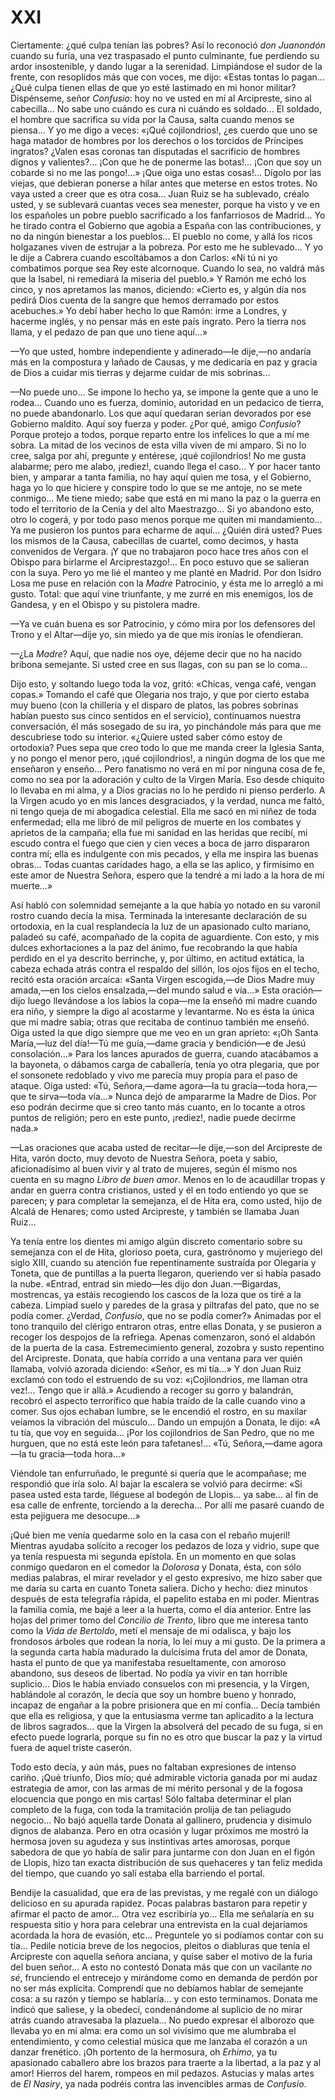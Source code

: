 # XXI

Ciertamente: ¿qué culpa tenían las pobres? Así lo reconoció *don Juanondón*
cuando su furia, una vez traspasado el punto culminante, fue perdiendo su ardor
insostenible, y dando lugar a la serenidad. Limpiándose el sudor de la frente,
con resoplidos más que con voces, me dijo: «Estas tontas lo pagan... ¿Qué culpa
tienen ellas de que yo esté lastimado en mi honor militar? Dispénseme, señor
*Confusio*: hoy no ve usted en mí al Arcipreste, sino al cabecilla... No sabe
uno cuándo es cura ni cuándo es soldado... El soldado, el hombre que sacrifica
su vida por la Causa, salta cuando menos se piensa... Y yo me digo a veces:
«¡Qué cojilondrios!, ¿es cuerdo que uno se haga matador de hombres por los
derechos o los torcidos de Príncipes ingratos? ¿Valen esas coronas tan
disputadas el sacrificio de hombres dignos y valientes?... ¡Con que he de
ponerme las botas!... ¡Con que soy un cobarde si no me las pongo!...» ¡Que
oiga uno estas cosas!... Dígolo por las viejas, que debieran ponerse a hilar
antes que meterse en estos trotes. No vaya usted a creer que es otra cosa...
Juan Ruiz se ha sublevado, créalo usted, y se sublevará cuantas veces sea
menester, porque ha visto y ve en los españoles un pobre pueblo sacrificado
a los fanfarriosos de Madrid... Yo he tirado contra el Gobierno que agobia
a España con las contribuciones, y no da ningún bienestar a los pueblos... El
pueblo no come, y allá los ricos holgazanes viven de estrujar a la pobreza. Por
esto me he sublevado... Y yo le dije a Cabrera cuando escoltábamos a don
Carlos: «Ni tú ni yo combatimos porque sea Rey este alcornoque. Cuando lo sea,
no valdrá más que la Isabel, ni remediará la miseria del pueblo.» Y Ramón me
echó los cinco, y nos apretamos las manos, diciendo: «Cierto es, y algún día
nos pedirá Dios cuenta de la sangre que hemos derramado por estos acebuches.»
Yo debí haber hecho lo que Ramón: irme a Londres, y hacerme inglés, y no pensar
más en este país ingrato. Pero la tierra nos llama, y el pedazo de pan que uno
tiene aquí...»

—Yo que usted, hombre independiente y adinerado—le dije,—no andaría más en la
compostura y lañado de Causas, y me dedicaría en paz y gracia de Dios a cuidar
mis tierras y dejarme cuidar de mis sobrinas...

—No puede uno... Se impone lo hecho ya, se impone la gente que a uno le
rodea... Cuando uno es fuerza, dominio, autoridad en un pedacico de tierra, no
puede abandonarlo. Los que aquí quedaran serían devorados por ese Gobierno
maldito. Aquí soy fuerza y poder. ¿Por qué, amigo *Confusio*? Porque protejo
a todos, porque reparto entre los infelices lo que a mí me sobra. La mitad de
los vecinos de esta villa viven de mi amparo. Si no lo cree, salga por ahí,
pregunte y entérese, ¡qué cojilondrios! No me gusta alabarme; pero me alabo,
¡rediez!, cuando llega el caso... Y por hacer tanto bien, y amparar a tanta
familia, no hay aquí quien me tosa, y el Gobierno, haga yo lo que hiciere
y conspire todo lo que se me antoje, no se mete conmigo... Me tiene miedo; sabe
que está en mi mano la paz o la guerra en todo el territorio de la Cenia y del
alto Maestrazgo... Si yo abandono esto, otro lo cogerá, y por todo paso menos
porque me quiten mi mandamiento... Ya me pusieron los puntos para echarme de
aquí... ¿Quién dirá usted? Pues los mismos de la Causa, cabecillas de cuartel,
como decimos, y hasta convenidos de Vergara. ¡Y que no trabajaron poco hace
tres años con el Obispo para birlarme el Arciprestazgo!... En poco estuvo que
se salieran con la suya. Pero yo me lié el manteo y me planté en Madrid. Por
don Isidro Losa me puse en relación con la *Madre* Patrocinio, y ésta me lo
arregló a mi gusto. Total: que aquí vine triunfante, y me zurré en mis
enemigos, los de Gandesa, y en el Obispo y su pistolera madre.

—Ya ve cuán buena es sor Patrocinio, y cómo mira por los defensores del Trono
y el Altar—dije yo, sin miedo ya de que mis ironías le ofendieran.

—¿La *Madre*? Aquí, que nadie nos oye, déjeme decir que no ha nacido bribona
semejante. Si usted cree en sus llagas, con su pan se lo coma...

Dijo esto, y soltando luego toda la voz, gritó: «Chicas, venga café, vengan
copas.» Tomando el café que Olegaria nos trajo, y que por cierto estaba muy
bueno (con la chillería y el disparo de platos, las pobres sobrinas habían
puesto sus cinco sentidos en el servicio), continuamos nuestra conversación, él
más sosegado de su ira, yo pinchándole más para que me descubriese todo su
interior. «¿Quiere usted saber cómo estoy de ortodoxia? Pues sepa que creo todo
lo que me manda creer la Iglesia Santa, y no pongo el menor pero, ¡qué
cojilondrios!, a ningún dogma de los que me enseñaron y enseño... Pero
fanatismo no verá en mí por ninguna cosa de fe, como no sea por la adoración
y culto de la Virgen María. Eso desde chiquito lo llevaba en mi alma, y a Dios
gracias no lo he perdido ni pienso perderlo. A la Virgen acudo yo en mis lances
desgraciados, y la verdad, nunca me faltó, ni tengo queja de mi abogadica
celestial. Ella me sacó en mi niñez de toda enfermedad; ella me libró de mil
peligros de muerte en los combates y aprietos de la campaña; ella fue mi
sanidad en las heridas que recibí, mi escudo contra el fuego que cien y cien
veces a boca de jarro dispararon contra mí; ella es indulgente con mis pecados,
y ella me inspira las buenas obras... Todas cuantas caridades hago, a ella se
las aplico, y firmísimo en este amor de Nuestra Señora, espero que la tendré
a mi lado a la hora de mi muerte...»

Así habló con solemnidad semejante a la que había yo notado en su varonil
rostro cuando decía la misa. Terminada la interesante declaración de su
ortodoxia, en la cual resplandecía la luz de un apasionado culto mariano,
paladeó su café, acompañado de la copita de aguardiente. Con esto, y mis dulces
exhortaciones a la paz del ánimo, fue recobrando la que había perdido en el ya
descrito berrinche, y, por último, en actitud extática, la cabeza echada atrás
contra el respaldo del sillón, los ojos fijos en el techo, recitó esta oración
arcaica: «Santa Virgen escogida,—de Dios Madre muy amada,—en los cielos
ensalzada,—del mundo salud e vía...» Esta oración—dijo luego llevándose a los
labios la copa—me la enseñó mi madre cuando era niño, y siempre la digo al
acostarme y levantarme. No es ésta la única que mi madre sabía; otras que
recitaba de continuo también me enseñó. Oiga usted la que digo siempre que me
veo en un gran aprieto: «¡Oh Santa María,—luz del día!—Tú me guía,—dame gracia
y bendición—e de Jesú consolación...» Para los lances apurados de guerra,
cuando atacábamos a la bayoneta, o dábamos carga de caballería, tenía yo otra
plegaria, que por el sonsonete redoblado y vivo me parecía muy propia para el
paso de ataque. Oiga usted: «Tú, Señora,—dame agora—la tu gracia—toda hora,—que
te sirva—toda vía...» Nunca dejó de ampararme la Madre de Dios. Por eso podrán
decirme que si creo tanto más cuanto, en lo tocante a otros puntos de religión;
pero en este punto, ¡rediez!, nadie puede decirme nada.»

—Las oraciones que acaba usted de recitar—le dije,—son del Arcipreste de Hita,
varón docto, muy devoto de Nuestra Señora, poeta y sabio, aficionadísimo al
buen vivir y al trato de mujeres, según él mismo nos cuenta en su magno *Libro
de buen amor*. Menos en lo de acaudillar tropas y andar en guerra contra
cristianos, usted y él en todo entiendo yo que se parecen; y para completar la
semejanza, el de Hita era, como usted, hijo de Alcalá de Henares; como usted
Arcipreste, y también se llamaba Juan Ruiz...

Ya tenía entre los dientes mi amigo algún discreto comentario sobre su
semejanza con el de Hita, glorioso poeta, cura, gastrónomo y mujeriego del
siglo XIII, cuando su atención fue repentinamente sustraída por Olegaria
y Toneta, que de puntillas a la puerta llegaron, queriendo ver si había pasado
la nube. «Entrad, entrad sin miedo—les dijo don Juan.—Bigardas, mostrencas, ya
estáis recogiendo los cascos de la loza que os tiré a la cabeza. Limpiad suelo
y paredes de la grasa y piltrafas del pato, que no se podía comer. ¿Verdad,
*Confusio*, que no se podía comer?» Animadas por el tono tranquilo del clérigo
entraron otras, entre ellas Donata, y se pusieron a recoger los despojos de la
refriega. Apenas comenzaron, sonó el aldabón de la puerta de la casa.
Estremecimiento general, zozobra y susto repentino del Arcipreste. Donata, que
había corrido a una ventana para ver quién llamaba, volvió azorada diciendo:
«Señor, es mi tía...» Y don Juan Ruiz exclamó con todo el estruendo de su voz:
«¡Cojilondrios, me llaman otra vez!... Tengo que ir allá.»  Acudiendo a recoger
su gorro y balandrán, recobró el aspecto terrorífico que había traído de la
calle cuando vino a comer. Sus ojos echaban lumbre, se le encendió el rostro,
en su maxilar veíamos la vibración del músculo... Dando un empujón a Donata, le
dijo: «A tu tía, que voy en seguida... ¡Por los cojilondrios de San Pedro, que
no me hurguen, que no está este león para tafetanes!... «Tú, Señora,—dame
agora—la tu gracia—toda hora...»

Viéndole tan enfurruñado, le pregunté si quería que le acompañase; me respondió
que iría solo. Al bajar la escalera se volvió para decirme: «Si pasea usted
esta tarde, lléguese al bodegón de Llopis... ya sabe... al fin de esa calle de
enfrente, torciendo a la derecha... Por allí me pasaré cuando de esta pejiguera
me desocupe...»

¡Qué bien me venía quedarme solo en la casa con el rebaño mujeril! Mientras
ayudaba solícito a recoger los pedazos de loza y vidrio, supe que ya tenía
respuesta mi segunda epístola. En un momento en que solas conmigo quedaron en
el comedor la *Dolorosa* y Donata, ésta, con sólo medias palabras, el mirar
revelador y el gesto expresivo, me hizo saber que me daría su carta en cuanto
Toneta saliera. Dicho y hecho: diez minutos después de esta telegrafía rápida,
el papelito estaba en mi poder. Mientras la familia comía, me bajé a leer a la
huerta, como el día anterior. Entre las hojas del primer tomo del *Concilio de
Trento*, libro que me interesa tanto como la *Vida de Bertoldo*, metí el
mensaje de mi odalisca, y bajo los frondosos árboles que rodean la noria, lo
leí muy a mi gusto. De la primera a la segunda carta había madurado la
dulcísima fruta del amor de Donata, hasta el punto de que ya manifestaba
resueltamente, con amoroso abandono, sus deseos de libertad.  No podía ya vivir
en tan horrible suplicio... Dios le había enviado consuelos con mi presencia,
y la Virgen, hablándole al corazón, le decía que soy un hombre bueno y honrado,
incapaz de engañar a la pobre prisionera que en mí confía... Decía también que
ella es religiosa, y que la entusiasma verme tan aplicadito a la lectura de
libros sagrados... que la Virgen la absolverá del pecado de su fuga, si en
efecto puede lograrla, porque su fin no es otro que buscar la paz y la virtud
fuera de aquel triste caserón.

Todo esto decía, y aún más, pues no faltaban expresiones de intenso cariño.
¡Qué triunfo, Dios mío; qué admirable victoria ganada por mi audaz estrategia
de amor, con las armas de mi mérito personal y de la fogosa elocuencia que
pongo en mis cartas! Sólo faltaba determinar el plan completo de la fuga, con
toda la tramitación prolija de tan peliagudo negocio... No bajó aquella tarde
Donata al gallinero, prudencia y disimulo dignos de alabanza.  Pero en otra
ocasión y lugar próximos me mostró la hermosa joven su agudeza y sus
instintivas artes amorosas, porque sabedora de que yo había de salir para
juntarme con don Juan en el figón de Llopis, hizo tan exacta distribución de
sus quehaceres y tan feliz medida del tiempo, que cuando yo salí estaba ella
barriendo el portal.

Bendije la casualidad, que era de las previstas, y me regalé con un diálogo
delicioso en su apurada rapidez. Pocas palabras bastaron para repetir y afirmar
el pacto de amor... Otra vez escribiría yo... Ella me señalaría en su respuesta
sitio y hora para celebrar una entrevista en la cual dejaríamos acordada la
hora de evasión, etc... Preguntele yo si podíamos contar con su tía... Pedile
noticia breve de los negocios, pleitos o diabluras que tenía el Arcipreste con
aquella señora anciana, y quise saber el motivo de la furia del buen señor...
A esto no contestó Donata más que con un vacilante *no sé*, frunciendo el
entrecejo y mirándome como en demanda de perdón por no ser más explícita.
Comprendí que no debíamos hablar de semejante cosa: a su razón y tiempo se
hablaría... y con esto terminamos. Donata me indicó que saliese, y la obedecí,
condenándome al suplicio de no mirar atrás cuando atravesaba la plazuela... No
puedo expresar el alborozo que llevaba yo en mi alma: era como un sol vivísimo
que me alumbraba el entendimiento, y como celestial música que me lanzaba el
corazón a un danzar frenético. ¡Oh portento de la hermosura, oh *Erhimo*, ya tu
apasionado caballero abre los brazos para traerte a la libertad, a la paz y al
amor! Hierros del harem, rompeos en mil pedazos. Astucias y malas artes de *El
Nasiry*, ya nada podréis contra las invencibles armas de *Confusio*.

